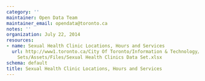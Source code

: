 ```yaml
---
category: ''
maintainer: Open Data Team
maintainer_email: opendata@toronto.ca
notes: ''
organization: July 22, 2014
resources:
- name: Sexual Health Clinic Locations, Hours and Services
  url: http://www1.toronto.ca/City Of Toronto/Information & Technology/Open Data/Data
    Sets/Assets/Files/Sexual Health Clinics Data Set.xlsx
schema: default
title: Sexual Health Clinic Locations, Hours and Services
---
```

